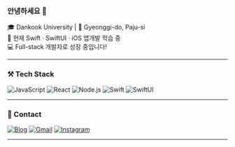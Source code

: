 ### 안녕하세요 👋  
🎓 Dankook University | 📍 Gyeonggi-do, Paju-si  
🌱 현재 Swift · SwiftUI · iOS 앱개발 학습 중  
💻 Full-stack 개발자로 성장 중입니다!

---

### ⚒️ Tech Stack
![JavaScript](https://img.shields.io/badge/-JavaScript-F7DF1E?style=flat&logo=javascript&logoColor=black)
![React](https://img.shields.io/badge/-React-61DAFB?style=flat&logo=react&logoColor=white)
![Node.js](https://img.shields.io/badge/-Node.js-339933?style=flat&logo=node.js&logoColor=white)
![Swift](https://img.shields.io/badge/-Swift-F05138?style=flat&logo=swift&logoColor=white)
![SwiftUI](https://img.shields.io/badge/-SwiftUI-FA7343?style=flat&logo=swift&logoColor=white)

---

### 🔗 Contact
[![Blog](https://img.shields.io/badge/-Tech%20Blog-03C75A?style=flat&logo=naver&logoColor=white)](https://yourblog.com)
[![Gmail](https://img.shields.io/badge/-Gmail-D14836?style=flat&logo=gmail&logoColor=white)](mailto:yyho6623@gmail.com)
[![Instagram](https://img.shields.io/badge/-Instagram-E4405F?style=flat&logo=instagram&logoColor=white)](https://instagram.com/_jae__h)

---
